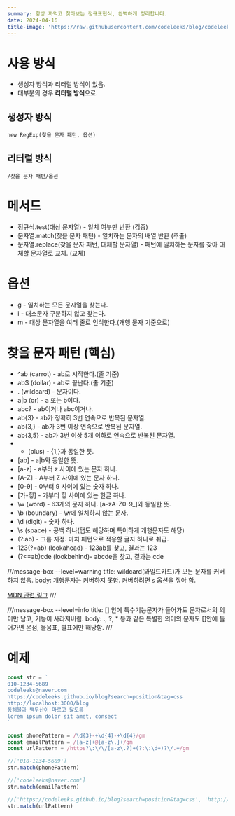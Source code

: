 ```yaml
---
summary: 항상 까먹고 찾아보는 정규표현식, 완벽하게 정리합니다.
date: 2024-04-16
title-image: 'https://raw.githubusercontent.com/codeleeks/blog/codeleeks-images/javascript/%EC%A0%95%EA%B7%9C%ED%91%9C%ED%98%84%EC%8B%9D%20%EC%99%84%EB%B2%BD%20%EC%A0%95%EB%A6%AC/title.png'
---
```


# 사용 방식
- 생성자 방식과 리터럴 방식이 있음.
- 대부분의 경우 **리터럴 방식**으로.

## 생성자 방식

```new RegExp(찾을 문자 패턴, 옵션)```

## 리터럴 방식

`/찾을 문자 패턴/옵션`

# 메서드

- 정규식.test(대상 문자열) - 일치 여부만 반환 (검증)
- 문자열.match(찾을 문자 패턴) - 일치하는 문자의 배열 반환 (추출)
- 문자열.replace(찾을 문자 패턴, 대체할 문자열) - 패턴에 일치하는 문자를 찾아 대체할 문자열로 교체. (교체)

# 옵션

- g - 일치하는 모든 문자열을 찾는다.
- i - 대소문자 구분하지 않고 찾는다.
- m - 대상 문자열을 여러 줄로 인식한다.(개행 문자 기준으로)

# 찾을 문자 패턴 (핵심)

- ^ab (carrot) - ab로 시작한다.(줄 기준)
- ab$ (dollar) - ab로 끝난다.(줄 기준)
- . (wildcard) - 문자이다.
- a|b (or) - a 또는 b이다.
- abc? - ab이거나 abc이거나.
- ab{3} - ab가 정확히 3번 연속으로 반복된 문자열.
- ab{3,} - ab가 3번 이상 연속으로 반복된 문자열.
- ab{3,5} - ab가 3번 이상 5개 이하로 연속으로 반복된 문자열.
- - (plus) - {1,}과 동일한 뜻.
- [ab] - a|b와 동일한 뜻.
- [a-z] - a부터 z 사이에 있는 문자 하나.
- [A-Z] - A부터 Z 사이에 있는 문자 하나.
- [0-9] - 0부터 9 사이에 있는 숫자 하나.
- [가-힣] - 가부터 힣 사이에 있는 한글 하나.
- \w (word) - 63개의 문자 하나. [a-zA-Z0-9_]와 동일한 뜻.
- \b (boundary) - \w에 일치하지 않는 문자.
- \d (digit) - 숫자 하나.
- \s (space) - 공백 하나(탭도 해당하며 특이하게 개행문자도 해당)
- (?:ab) - 그룹 지정. 마치 패턴으로 적용할 글자 하나로 취급.
- 123(?=ab) (lookahead) - 123ab를 찾고, 결과는 123
- (?<=ab)cde (lookbehind)- abcde을 찾고, 결과는 cde

///message-box --level=warning
title: wildcard(와일드카드)가 모든 문자를 커버하지 않음.
body: 
개행문자는 커버하지 못함.
커버하려면 ```s``` 옵션을 줘야 함.

<a href='https://developer.mozilla.org/en-US/docs/Web/JavaScript/Guide/Regular_expressions/Character_classes#:~:text=Matches%20any%20single%20character%20except%20line%20terminators'>MDN 관련 링크</a>
///

///message-box --level=info
title: [] 안에 특수기능문자가 들어가도 문자로서의 의미만 남고, 기능이 사라져버림. 
body: ., ?, * 등과 같은 특별한 의미의 문자도 []안에 들어가면 온점, 물음표, 별표에만 해당함.
///

# 예제

```javascript
const str = `
010-1234-5689
codeleeks@naver.com
https://codeleeks.github.io/blog?search=position&tag=css
http://localhost:3000/blog
동해물과 백두산이 마르고 닳도록
lorem ipsum dolor sit amet, consect
`

const phonePattern = /\d{3}-+\d{4}-+\d{4}/gm
const emailPattern = /[a-z]+@[a-z\.]+/gm
const urlPattern = /https?\:\/\/[a-z\.?]+(?:\:\d+)?\/.+/gm

//['010-1234-5689']
str.match(phonePattern)

//['codeleeks@naver.com']
str.match(emailPattern)

//['https://codeleeks.github.io/blog?search=position&tag=css', 'http://localhost:3000/blog']
str.match(urlPattern)
```
